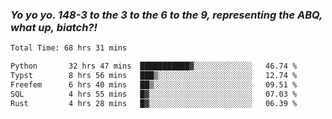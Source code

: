 ### ***Yo yo yo. 148-3 to the 3 to the 6 to the 9, representing the ABQ, what up, biatch?!***

<!--START_SECTION:waka-->

```txt
Total Time: 68 hrs 31 mins

Python       32 hrs 47 mins  ███████████▓░░░░░░░░░░░░░   46.74 %
Typst        8 hrs 56 mins   ███▒░░░░░░░░░░░░░░░░░░░░░   12.74 %
Freefem      6 hrs 40 mins   ██▒░░░░░░░░░░░░░░░░░░░░░░   09.51 %
SQL          4 hrs 55 mins   █▓░░░░░░░░░░░░░░░░░░░░░░░   07.03 %
Rust         4 hrs 28 mins   █▓░░░░░░░░░░░░░░░░░░░░░░░   06.39 %
```

<!--END_SECTION:waka-->

<!--
**AJMC2002/AJMC2002** is a ✨ _special_ ✨ repository because its `README.md` (this file) appears on your GitHub profile.

Here are some ideas to get you started:

- 🔭 I’m currently working on ...
- 🌱 I’m currently learning ...
- 👯 I’m looking to collaborate on ...
- 🤔 I’m looking for help with ...
- 💬 Ask me about ...
- 📫 How to reach me: ...
- 😄 Pronouns: ...
- ⚡ Fun fact: ...
-->
